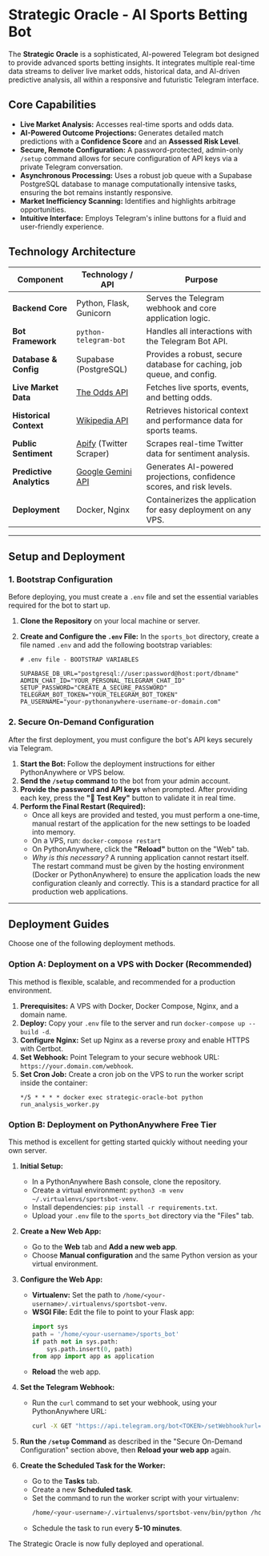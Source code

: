 # Strategic Oracle - AI Sports Betting Bot

The **Strategic Oracle** is a sophisticated, AI-powered Telegram bot designed to provide advanced sports betting insights. It integrates multiple real-time data streams to deliver live market odds, historical data, and AI-driven predictive analysis, all within a responsive and futuristic Telegram interface.

## Core Capabilities

-   **Live Market Analysis:** Accesses real-time sports and odds data.
-   **AI-Powered Outcome Projections:** Generates detailed match predictions with a **Confidence Score** and an **Assessed Risk Level**.
-   **Secure, Remote Configuration:** A password-protected, admin-only `/setup` command allows for secure configuration of API keys via a private Telegram conversation.
-   **Asynchronous Processing:** Uses a robust job queue with a Supabase PostgreSQL database to manage computationally intensive tasks, ensuring the bot remains instantly responsive.
-   **Market Inefficiency Scanning:** Identifies and highlights arbitrage opportunities.
-   **Intuitive Interface:** Employs Telegram's inline buttons for a fluid and user-friendly experience.

## Technology Architecture

| Component                  | Technology / API                                                              | Purpose                                                              |
| -------------------------- | ----------------------------------------------------------------------------- | -------------------------------------------------------------------- |
| **Backend Core**           | Python, Flask, Gunicorn                                                       | Serves the Telegram webhook and core application logic.              |
| **Bot Framework**          | `python-telegram-bot`                                                         | Handles all interactions with the Telegram Bot API.                  |
| **Database & Config**      | Supabase (PostgreSQL)                                                         | Provides a robust, secure database for caching, job queue, and config. |
| **Live Market Data**       | [The Odds API](https://the-odds-api.com/)                                     | Fetches live sports, events, and betting odds.                       |
| **Historical Context**     | [Wikipedia API](https://www.mediawiki.org/wiki/API:Main_page)                 | Retrieves historical context and performance data for sports teams.  |
| **Public Sentiment**       | [Apify](https://apify.com/) (Twitter Scraper)                                 | Scrapes real-time Twitter data for sentiment analysis.               |
| **Predictive Analytics**   | [Google Gemini API](https://ai.google.dev/)                                   | Generates AI-powered projections, confidence scores, and risk levels.|
| **Deployment**             | Docker, Nginx                                                                 | Containerizes the application for easy deployment on any VPS.        |

---

## Setup and Deployment

### 1. Bootstrap Configuration

Before deploying, you must create a `.env` file and set the essential variables required for the bot to start up.

1.  **Clone the Repository** on your local machine or server.
2.  **Create and Configure the `.env` File:** In the `sports_bot` directory, create a file named `.env` and add the following bootstrap variables:

    ```
    # .env file - BOOTSTRAP VARIABLES

    SUPABASE_DB_URL="postgresql://user:password@host:port/dbname"
    ADMIN_CHAT_ID="YOUR_PERSONAL_TELEGRAM_CHAT_ID"
    SETUP_PASSWORD="CREATE_A_SECURE_PASSWORD"
    TELEGRAM_BOT_TOKEN="YOUR_TELEGRAM_BOT_TOKEN"
    PA_USERNAME="your-pythonanywhere-username-or-domain.com"
    ```

### 2. Secure On-Demand Configuration

After the first deployment, you must configure the bot's API keys securely via Telegram.

1.  **Start the Bot:** Follow the deployment instructions for either PythonAnywhere or VPS below.
2.  **Send the `/setup` command** to the bot from your admin account.
3.  **Provide the password and API keys** when prompted. After providing each key, press the **"🧪 Test Key"** button to validate it in real time.
4.  **Perform the Final Restart (Required):**
    -   Once all keys are provided and tested, you must perform a one-time, manual restart of the application for the new settings to be loaded into memory.
    -   On a VPS, run: `docker-compose restart`
    -   On PythonAnywhere, click the **"Reload"** button on the "Web" tab.
    -   *Why is this necessary?* A running application cannot restart itself. The restart command must be given by the hosting environment (Docker or PythonAnywhere) to ensure the application loads the new configuration cleanly and correctly. This is a standard practice for all production web applications.

---

## Deployment Guides

Choose one of the following deployment methods.

### Option A: Deployment on a VPS with Docker (Recommended)

This method is flexible, scalable, and recommended for a production environment.

1.  **Prerequisites:** A VPS with Docker, Docker Compose, Nginx, and a domain name.
2.  **Deploy:** Copy your `.env` file to the server and run `docker-compose up --build -d`.
3.  **Configure Nginx:** Set up Nginx as a reverse proxy and enable HTTPS with Certbot.
4.  **Set Webhook:** Point Telegram to your secure webhook URL: `https://your.domain.com/webhook`.
5.  **Set Cron Job:** Create a cron job on the VPS to run the worker script inside the container:
    ```
    */5 * * * * docker exec strategic-oracle-bot python run_analysis_worker.py
    ```

### Option B: Deployment on PythonAnywhere Free Tier

This method is excellent for getting started quickly without needing your own server.

1.  **Initial Setup:**
    -   In a PythonAnywhere Bash console, clone the repository.
    -   Create a virtual environment: `python3 -m venv ~/.virtualenvs/sportsbot-venv`.
    -   Install dependencies: `pip install -r requirements.txt`.
    -   Upload your `.env` file to the `sports_bot` directory via the "Files" tab.

2.  **Create a New Web App:**
    -   Go to the **Web** tab and **Add a new web app**.
    -   Choose **Manual configuration** and the same Python version as your virtual environment.

3.  **Configure the Web App:**
    -   **Virtualenv:** Set the path to `/home/<your-username>/.virtualenvs/sportsbot-venv`.
    -   **WSGI File:** Edit the file to point to your Flask app:
        ```python
        import sys
        path = '/home/<your-username>/sports_bot'
        if path not in sys.path:
            sys.path.insert(0, path)
        from app import app as application
        ```
    -   **Reload** the web app.

4.  **Set the Telegram Webhook:**
    -   Run the `curl` command to set your webhook, using your PythonAnywhere URL:
        ```bash
        curl -X GET "https://api.telegram.org/bot<TOKEN>/setWebhook?url=https://<user>.pythonanywhere.com/webhook"
        ```

5.  **Run the `/setup` Command** as described in the "Secure On-Demand Configuration" section above, then **Reload your web app** again.

6.  **Create the Scheduled Task for the Worker:**
    -   Go to the **Tasks** tab.
    -   Create a new **Scheduled task**.
    -   Set the command to run the worker script with your virtualenv:
        ```bash
        /home/<your-username>/.virtualenvs/sportsbot-venv/bin/python /home/<your-username>/sports_bot/run_analysis_worker.py
        ```
    -   Schedule the task to run every **5-10 minutes**.

The Strategic Oracle is now fully deployed and operational.
